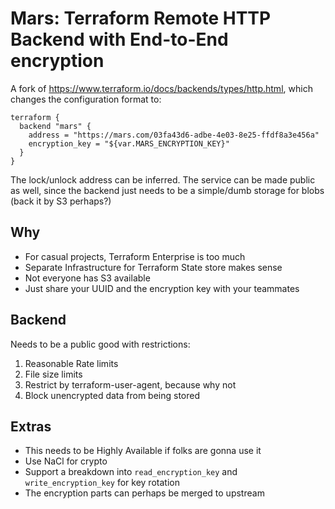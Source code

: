 # Mars: Terraform Remote HTTP Backend with End-to-End encryption

A fork of <https://www.terraform.io/docs/backends/types/http.html>, which changes the configuration format to:

```hcl
terraform {
  backend "mars" {
    address = "https://mars.com/03fa43d6-adbe-4e03-8e25-ffdf8a3e456a"
    encryption_key = "${var.MARS_ENCRYPTION_KEY}"
  }
}
```

The lock/unlock address can be inferred. The service can be made public as well, since the backend just needs to be a simple/dumb storage for blobs (back it by S3 perhaps?)

## Why

- For casual projects, Terraform Enterprise is too much
- Separate Infrastructure for Terraform State store makes sense
- Not everyone has S3 available
- Just share your UUID and the encryption key with your teammates

## Backend

Needs to be a public good with restrictions:

1. Reasonable Rate limits
2. File size limits
3. Restrict by terraform-user-agent, because why not
4. Block unencrypted data from being stored

## Extras

- This needs to be Highly Available if folks are gonna use it
- Use NaCl for crypto
- Support a breakdown into `read_encryption_key` and `write_encryption_key` for key rotation
- The encryption parts can perhaps be merged to upstream